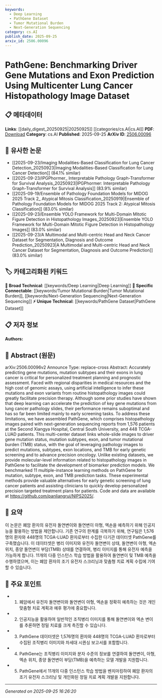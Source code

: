 ```yaml
---
keywords:
  - Deep Learning
  - PathGene Dataset
  - Tumor Mutational Burden
  - Next-Generation Sequencing
category: cs.AI
publish_date: 2025-09-25
arxiv_id: 2506.00096
---
```


<!-- KEYWORD_LINKING_METADATA:
{
  "processed_timestamp": "2025-09-25T16:26:20.414672",
  "vocabulary_version": "1.0",
  "selected_keywords": [
    "Deep Learning",
    "PathGene Dataset",
    "Tumor Mutational Burden",
    "Next-Generation Sequencing"
  ],
  "rejected_keywords": [],
  "similarity_scores": {
    "Deep Learning": 0.78,
    "PathGene Dataset": 0.82,
    "Tumor Mutational Burden": 0.79,
    "Next-Generation Sequencing": 0.77
  },
  "extraction_method": "AI_prompt_based",
  "budget_applied": true,
  "candidates_json": {
    "candidates": [
      {
        "surface": "Deep Learning",
        "canonical": "Deep Learning",
        "aliases": [
          "DL"
        ],
        "category": "broad_technical",
        "rationale": "Deep Learning is central to the prediction tasks described in the paper, linking it to existing AI methodologies.",
        "novelty_score": 0.45,
        "connectivity_score": 0.85,
        "specificity_score": 0.65,
        "link_intent_score": 0.78
      },
      {
        "surface": "PathGene",
        "canonical": "PathGene Dataset",
        "aliases": [
          "PathGene"
        ],
        "category": "unique_technical",
        "rationale": "PathGene is a unique dataset introduced in the paper, crucial for linking to specific research on lung cancer histopathology.",
        "novelty_score": 0.92,
        "connectivity_score": 0.65,
        "specificity_score": 0.88,
        "link_intent_score": 0.82
      },
      {
        "surface": "Tumor Mutational Burden",
        "canonical": "Tumor Mutational Burden",
        "aliases": [
          "TMB"
        ],
        "category": "specific_connectable",
        "rationale": "TMB is a specific biomarker discussed in the paper, relevant for linking to cancer genomics and precision oncology.",
        "novelty_score": 0.68,
        "connectivity_score": 0.78,
        "specificity_score": 0.85,
        "link_intent_score": 0.79
      },
      {
        "surface": "Next-Generation Sequencing",
        "canonical": "Next-Generation Sequencing",
        "aliases": [
          "NGS"
        ],
        "category": "specific_connectable",
        "rationale": "Next-Generation Sequencing is a key technology used in the dataset, connecting to broader genomic research.",
        "novelty_score": 0.55,
        "connectivity_score": 0.82,
        "specificity_score": 0.72,
        "link_intent_score": 0.77
      }
    ],
    "ban_list_suggestions": [
      "precision therapy",
      "personalized treatment",
      "early genetic screening"
    ]
  },
  "decisions": [
    {
      "candidate_surface": "Deep Learning",
      "resolved_canonical": "Deep Learning",
      "decision": "linked",
      "scores": {
        "novelty": 0.45,
        "connectivity": 0.85,
        "specificity": 0.65,
        "link_intent": 0.78
      }
    },
    {
      "candidate_surface": "PathGene",
      "resolved_canonical": "PathGene Dataset",
      "decision": "linked",
      "scores": {
        "novelty": 0.92,
        "connectivity": 0.65,
        "specificity": 0.88,
        "link_intent": 0.82
      }
    },
    {
      "candidate_surface": "Tumor Mutational Burden",
      "resolved_canonical": "Tumor Mutational Burden",
      "decision": "linked",
      "scores": {
        "novelty": 0.68,
        "connectivity": 0.78,
        "specificity": 0.85,
        "link_intent": 0.79
      }
    },
    {
      "candidate_surface": "Next-Generation Sequencing",
      "resolved_canonical": "Next-Generation Sequencing",
      "decision": "linked",
      "scores": {
        "novelty": 0.55,
        "connectivity": 0.82,
        "specificity": 0.72,
        "link_intent": 0.77
      }
    }
  ]
}
-->

# PathGene: Benchmarking Driver Gene Mutations and Exon Prediction Using Multicenter Lung Cancer Histopathology Image Dataset

## 📋 메타데이터

**Links**: [[daily_digest_20250925|20250925]] [[categories/cs.AI|cs.AI]]
**PDF**: [Download](https://arxiv.org/pdf/2506.00096.pdf)
**Category**: cs.AI
**Published**: 2025-09-25
**ArXiv ID**: [2506.00096](https://arxiv.org/abs/2506.00096)

## 🔗 유사한 논문
- [[2025-09-23/Imaging Modalities-Based Classification for Lung Cancer Detection_20250923|Imaging Modalities-Based Classification for Lung Cancer Detection]] (84.1% similar)
- [[2025-09-23/IPGPhormer_ Interpretable Pathology Graph-Transformer for Survival Analysis_20250923|IPGPhormer: Interpretable Pathology Graph-Transformer for Survival Analysis]] (83.9% similar)
- [[2025-09-19/Ensemble of Pathology Foundation Models for MIDOG 2025 Track 2_ Atypical Mitosis Classification_20250919|Ensemble of Pathology Foundation Models for MIDOG 2025 Track 2: Atypical Mitosis Classification]] (83.0% similar)
- [[2025-09-23/Ensemble YOLO Framework for Multi-Domain Mitotic Figure Detection in Histopathology Images_20250923|Ensemble YOLO Framework for Multi-Domain Mitotic Figure Detection in Histopathology Images]] (83.0% similar)
- [[2025-09-23/A Multimodal and Multi-centric Head and Neck Cancer Dataset for Segmentation, Diagnosis and Outcome Prediction_20250923|A Multimodal and Multi-centric Head and Neck Cancer Dataset for Segmentation, Diagnosis and Outcome Prediction]] (83.0% similar)

## 🏷️ 카테고리화된 키워드
**🧠 Broad Technical**: [[keywords/Deep Learning|Deep Learning]]
**🔗 Specific Connectable**: [[keywords/Tumor Mutational Burden|Tumor Mutational Burden]], [[keywords/Next-Generation Sequencing|Next-Generation Sequencing]]
**⚡ Unique Technical**: [[keywords/PathGene Dataset|PathGene Dataset]]

## 📋 저자 정보

**Authors:** 

## 📄 Abstract (원문)

arXiv:2506.00096v2 Announce Type: replace-cross 
Abstract: Accurately predicting gene mutations, mutation subtypes and their exons in lung cancer is critical for personalized treatment planning and prognostic assessment. Faced with regional disparities in medical resources and the high cost of genomic assays, using artificial intelligence to infer these mutations and exon variants from routine histopathology images could greatly facilitate precision therapy. Although some prior studies have shown that deep learning can accelerate the prediction of key gene mutations from lung cancer pathology slides, their performance remains suboptimal and has so far been limited mainly to early screening tasks. To address these limitations, we have assembled PathGene, which comprises histopathology images paired with next-generation sequencing reports from 1,576 patients at the Second Xiangya Hospital, Central South University, and 448 TCGA-LUAD patients. This multi-center dataset links whole-slide images to driver gene mutation status, mutation subtypes, exon, and tumor mutational burden (TMB) status, with the goal of leveraging pathology images to predict mutations, subtypes, exon locations, and TMB for early genetic screening and to advance precision oncology. Unlike existing datasets, we provide molecular-level information related to histopathology images in PathGene to facilitate the development of biomarker prediction models. We benchmarked 11 multiple-instance learning methods on PathGene for mutation, subtype, exon, and TMB prediction tasks. These experimental methods provide valuable alternatives for early genetic screening of lung cancer patients and assisting clinicians to quickly develop personalized precision targeted treatment plans for patients. Code and data are available at https://github.com/panliangrui/NIPS2025/.

## 📝 요약

이 논문은 폐암 환자의 유전자 돌연변이와 돌연변이 아형, 엑손을 예측하기 위해 인공지능을 활용하는 방법을 제안합니다. 기존 연구의 한계를 극복하기 위해, 연구팀은 1,576명의 환자와 448명의 TCGA-LUAD 환자로부터 수집한 다기관 데이터셋 PathGene를 구축했습니다. 이 데이터셋은 병리 이미지와 유전자 돌연변이 상태, 돌연변이 아형, 엑손 위치, 종양 돌연변이 부담(TMB) 상태를 연결하여, 병리 이미지를 통해 유전자 예측을 가능하게 합니다. 11개의 다중 인스턴스 학습 방법을 활용하여 돌연변이 및 TMB 예측을 수행하였으며, 이는 폐암 환자의 조기 유전자 스크리닝과 맞춤형 치료 계획 수립에 기여할 수 있습니다.

## 🎯 주요 포인트

- 1. 폐암에서 유전자 돌연변이와 돌연변이 아형, 엑손을 정확히 예측하는 것은 개인 맞춤형 치료 계획과 예후 평가에 중요합니다.
- 2. 인공지능을 활용하여 일반적인 조직병리 이미지를 통해 돌연변이와 엑손 변이를 추론하면 정밀 치료를 크게 촉진할 수 있습니다.
- 3. PathGene 데이터셋은 1,576명의 환자와 448명의 TCGA-LUAD 환자로부터 수집된 조직병리 이미지와 차세대 시퀀싱 보고서를 포함합니다.
- 4. PathGene는 조직병리 이미지와 분자 수준의 정보를 연결하여 돌연변이, 아형, 엑손 위치, 종양 돌연변이 부담(TMB)을 예측하는 모델 개발을 지원합니다.
- 5. PathGene에서 11개의 다중 인스턴스 학습 방법을 벤치마킹하여 폐암 환자의 조기 유전자 스크리닝 및 개인화된 정밀 치료 계획 개발을 지원합니다.


---

*Generated on 2025-09-25 16:26:20*